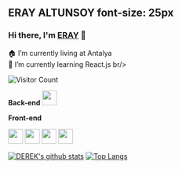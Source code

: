 <h2>ERAY ALTUNSOY font-size: 25px </h2>

### Hi there, I'm [ERAY](https://github.com/spake2) 👋

🏠 I’m currently living at Antalya <br/>
🌱 I’m currently learning React.js br/>


![Visitor Count](https://profile-counter.glitch.me/spake2/count.svg)

**Back-end**
<code><img height="30" src="https://raw.githubusercontent.com/dereknguyen269/dereknguyen269/master/images/php.svg"></code>

**Front-end**

<code><img height="30" src="https://raw.githubusercontent.com/dereknguyen269/dereknguyen269/master/images/html.png"></code>
<code><img height="30" src="https://raw.githubusercontent.com/dereknguyen269/dereknguyen269/master/images/css3.png"></code>
<code><img height="30" src="https://raw.githubusercontent.com/dereknguyen269/dereknguyen269/master/images/js.png"></code>
<code><img height="30" src="https://raw.githubusercontent.com/dereknguyen269/dereknguyen269/master/images/reactjs.png"></code>


[![DEREK's github stats](https://github-readme-stats.vercel.app/api?username=dereknguyen269&show_icons=true&theme=merko)](https://github.com/dereknguyen269)
[![Top Langs](https://github-readme-stats.vercel.app/api/top-langs/?username=dereknguyen269&layout=compact&theme=merko)](https://github.com/anuraghazra/github-readme-stats)
